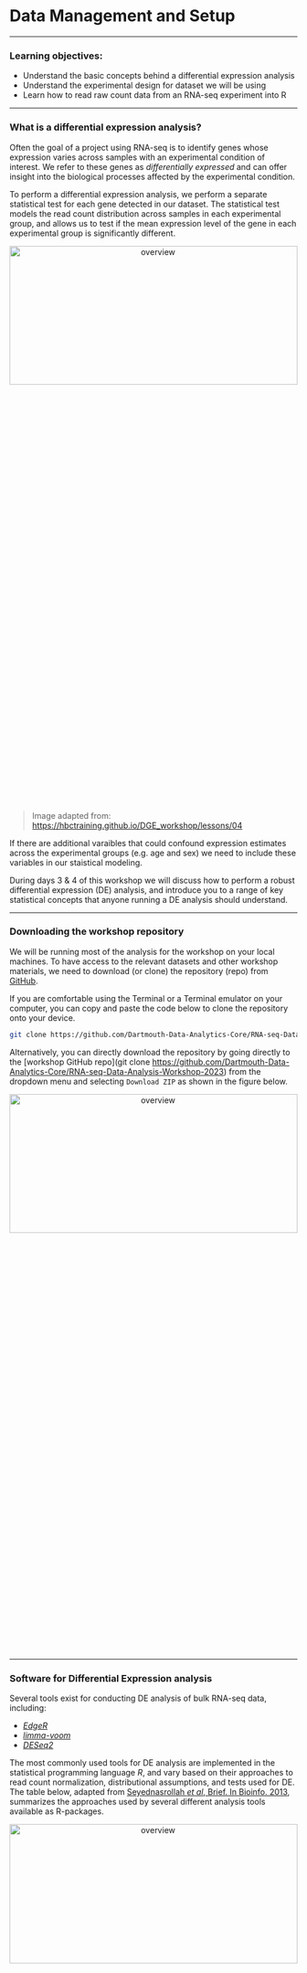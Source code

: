 # Data Management and Setup
------------------------------

### Learning objectives:
- Understand the basic concepts behind a differential expression analysis 
- Understand the experimental design for dataset we will be using
- Learn how to read raw count data from an RNA-seq experiment into R

----------

### What is a differential expression analysis? 

Often the goal of a project using RNA-seq is to identify genes whose expression varies across samples with an experimental condition of interest. We refer to these genes as *differentially expressed* and can offer insight into the biological processes affected by the experimental condition. 

To perform a differential expression analysis, we perform a separate statistical test for each gene detected in our dataset. The statistical test models the read count distribution across samples in each experimental group, and allows us to test if the mean expression level of the gene in each experimental group is significantly different. 

<p align="center">
<img src="../figures/diff-exp-concept.png" alt="overview"
	title="" width="100%" height="25%" />
</p>

> Image adapted from: https://hbctraining.github.io/DGE_workshop/lessons/04

If there are additional varaibles that could confound expression estimates across the experimental groups (e.g. age and sex) we need to include these variables in our staistical modeling. 

During days 3 & 4 of this workshop we will discuss how to perform a robust differential expression (DE) analysis, and introduce you to a range of key statistical concepts that anyone running a DE analysis should understand. 

----------

### Downloading the workshop repository

We will be running most of the analysis for the workshop on your local machines. To have access to the relevant datasets and other workshop materials, we need to download (or clone) the repository (repo) from [GitHub](https://github.com/Dartmouth-Data-Analytics-Core/RNA-seq-Data-Analysis-Workshop-2023).

If you are comfortable using the Terminal or a Terminal emulator on your computer, you can copy and paste the code below to clone the repository onto your device.

```bash
git clone https://github.com/Dartmouth-Data-Analytics-Core/RNA-seq-Data-Analysis-Workshop-2023
```

Alternatively, you can directly download the repository by going directly to the [workshop GitHub repo](git clone https://github.com/Dartmouth-Data-Analytics-Core/RNA-seq-Data-Analysis-Workshop-2023) from the dropdown menu and selecting `Download ZIP` as shown in the figure below.


<p align="center">
<img src="../figures/download-zip.png" alt="overview"
	title="" width="100%" height="25%" />
</p>


------------------------------

### Software for Differential Expression analysis 

Several tools exist for conducting DE analysis of bulk RNA-seq data, including:
- [*EdgeR*](https://www.bioconductor.org/packages/release/bioc/html/edgeR.html)
- [*limma-voom*](http://bioconductor.org/packages/release/bioc/html/limma.html)
- [*DESeq2*](https://bioconductor.org/packages/release/bioc/html/DESeq2.html)

The most commonly used tools for DE analysis are implemented in the statistical programming language *R*, and vary based on their approaches to read count normalization, distributional assumptions, and tests used for DE. The table below, adapted from [Seyednasrollah *et al*, Brief. In Bioinfo. 2013](https://academic.oup.com/bib/article/16/1/59/240754), summarizes the approaches used by several different analysis tools available as R-packages. 

<p align="center">
<img src="../figures/diff-exp-methods-table.png" alt="overview"
	title="" width="100%" height="25%" />
</p>

The unique approaches adopted by each method mean that some perform better than others in certain scenarios, or have functionality that is unique to a specific type of experimental design. For example, nonparametric methods can perform better at very large sample sizes. 

In this workshop we will use [*DESeq2*](https://bioconductor.org/packages/release/bioc/html/DESeq2.html) to perform DE analysis. DESeq2 is a well organized package that is appropriate for many common experimental deisgns and sample sizes. If you plan to use DESeq2 for your work, you should read the tutorials available on their [Bioconductor page](https://bioconductor.org/packages/release/bioc/html/DESeq2.html), and the original manuscript for DESeq2, in
[Love *et al*, 2014](https://genomebiology.biomedcentral.com/articles/10.1186/s13059-014-0550-8) 

> **NOTE:** DESeq2 may not be approriate for all experimental designs, for example, in study designs where multiple samples are collected from the same individual. Such study designs are referred to as containing *hierarchical* or *clustered* data. You can read more about this type of study design in [Moen *et al*, 2016, PloS One](https://journals.plos.org/plosone/article?id=10.1371/journal.pone.0146721). If you are in any doubt about which tool to use, consult an expert.

------------------------------

### Importing count data into R  

The figure below provides an outline of the major steps in a standard DE analysis with DESeq2, and highlights key functions used at each step.

![](../figures/overview.png)

Lets start by loading the packages we will need:

```r
library(DESeq2)
```

Set your working directory to the location of the workshop folder on your local machine:

```r
##### NOTE: YOU MAY NEED TO EDIT THE BELOW PATH
setwd('~/Documents/GitHub/RNA-seq-Data-Analysis-Workshop-2023/')
```

------------------------------------------------------------------------

### The dataset

The dataset that we are using comes from [this
paper](https://journals.plos.org/plosone/article?id=10.1371/journal.pone.0099625), generated as part of a study examining the effects anti-inflammatory effects of glucocorticoids on human airway smooth muscle cells.

Four cell lines were established from human donors and treated with one of the below:
- Control (vehicle)
- Dexamethasone (dex)
- Albuterol (alb)
- Both (dexamethasone + albuterol)

### Read in raw count data

Now we can read in our data. How you read your data into DESeq2 depends on what format your raw reads counts are in (individual files for each sample, or a gene expression matrix) and how your read counts were quantified (e.g. at the gene or transcript level). `DESeq2` provides a specific function `DESeqDataSetFromHTSeqCount` to read in gene-level read count abundances from *htseq-count*.

```r
# read in the matrix we generated using htseq-count
cts <- as.matrix(read.table("data-part2/all_counts.txt",
                            sep="\t",
                            header = TRUE,
                            row.names=1,
                            stringsAsFactors = F))
# quick look at the matrix
head(cts)
tail(cts)

# filter out these last 5 rows
cts <- cts[1:(nrow(cts)-5),]
tail(cts)
```

If you used an assay that captures fragments along the full length of RNA transcripts, and generated **transcript-level abundances** (rather than **gene-level counts**) you should load read counts into R using the `tximport()` function from the [tximport package](https://f1000research.com/articles/4-1521/v1). Methods that generate expression estimates at the transcript-level include:  
- *RSEM*
- *Salmon*
- *kallisto*,


Even if you only plan to do a gene-level DE analysis, it has been shown that [transcript-level estimates can improve gene-level inferences](https://f1000research.com/articles/4-1521/v1). Therefore if you are able to estimate counts at the transcript-level for your data, it is beneficial to do so.

Briefly, this method works by collapsing transcript-level estimates into gene-level estimates, while an offset matrix is calculated based on the average transcript length, that is used in the differential expression analysis to correct for biases that may be introduced by transcript-length differences between samples. You can read more about how to do this in the [documnetation for tximport](https://bioconductor.org/packages/release/bioc/vignettes/tximport/inst/doc/tximport.html).

If you collected **3’-end data**, e.g. with the **Lexogen QuantSeq assay**, you should not do this correction for length, as there is no length bias in your data. Doing this correction would introduce bias into your data and likely distort your differential expression results. For 3’-end data, it is best to read in the raw count matrix directly using (`DESeqDataSetFromHTSeqCount`) or simply (`read.table()`).

------------------------------------------------------------------------

### Read in sample metadata

We also need to read in the sample annotation (metadata) that we
downloaded from the SRA, which contains sample labels, experimental
labels, and sequencing run information, etc.

```r
# read in the file from the SRA metadata that has sample/experimental labels
colData <- read.csv("data-part2/sample_metadata.csv", row.names=1)
head(colData)

# order by SRA run accession
colData <- colData[order(colData$SRR),]

# quick look
head(colData)
```

Lets have a look at our experimental design variable (drug treatment:)

```r
colData$tx.group
```

It is important that we make this variable a (`factor`) class variable, with the reference group set as the variable we want to be considered baseline expression by having it first in the list. You can create an ordered factor variable from a character string in R using:

```r
# now make this a factor as it will be the variable we will use define groups for the differential expression analysis
colData$tx.group <- factor(colData$tx.group, levels=c("untreated", "Dex", "Alb", "Alb_Dex"))

# have a look at this variable
colData$tx.group

##  [1] untreated Dex       Alb       Alb_Dex   untreated Dex       Alb      
##  [8] Alb_Dex   untreated Dex       Alb       Alb_Dex   untreated Dex      
## [15] Alb       Alb_Dex  
## Levels: Alb Alb_Dex Dex untreated
```
------------------------------------------------------------------------

### Construct the *DESeq2* data set & explore the characteristics of the data

*DESeq2* uses an object class called the `DESeqDataSet` that stores the
read counts, metadata, experimental design, and all the intermediate
values calculated during the analysis. `DESeqDataSet` extends the
`SummarizedExperiment` class object from the `SummarizedExperiment`
R/Bioconductor package that is commonly used to store data from
expression studies and other genomics assays in R.

Three elements are required to generate the `DESeqDataSet`:  
- matrix of raw counts  
- sample metadata (colData)  
- a design formula

Lets create the `DESeqDataSet` object.

```r
    dds <- DESeqDataSetFromMatrix(countData = cts,
                                  colData = colData,
                                  design = ~ tx.group)
```

We could have also done this using the `DESeqDataSetFromHTSeqCount()`
function by specifying a `SampleTable` that includes the path to the
htseq-count files, however since we compiled the read counts into one
file, we can just load the dataset directly.

Before moving on, lets explore our DESeq2 class object a bit to get to familiar with its contents.

```r
# have a quick look at the object
dds

# print structure
str(dds)

# several accessor functions exist to access specific data 'slots'
head(counts(dds))
head(colData(dds))

# specific slots can also be accessed using the '@'
dds@colData
```

Lets save the DESeq2 object at this point (so that we don’t have to do the above everytime we want to work with our data).

```r
saveRDS(dds, file = "DESeq2.rds")
```
